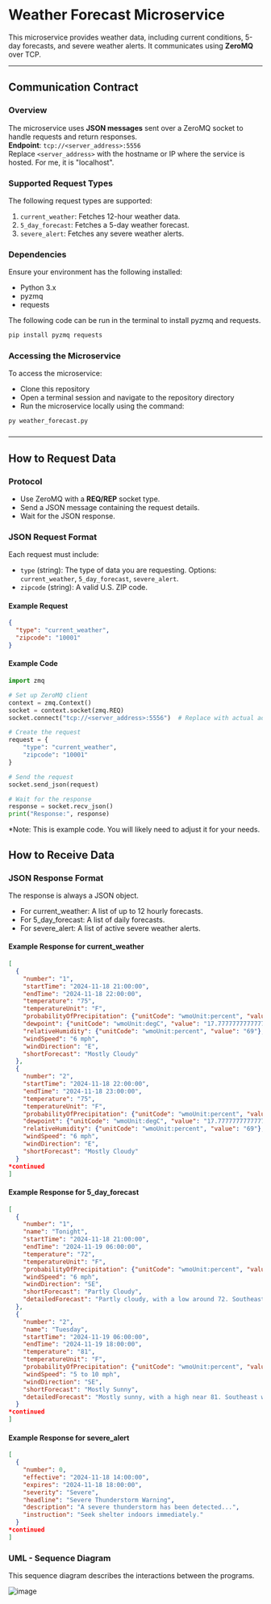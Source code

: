 # Weather Forecast Microservice

This microservice provides weather data, including current conditions, 5-day forecasts, and severe weather alerts. It communicates using **ZeroMQ** over TCP.  

---

## Communication Contract

### Overview
The microservice uses **JSON messages** sent over a ZeroMQ socket to handle requests and return responses.  
**Endpoint**: `tcp://<server_address>:5556`  
Replace `<server_address>` with the hostname or IP where the service is hosted. For me, it is "localhost".

### Supported Request Types
The following request types are supported:
1. `current_weather`: Fetches 12-hour weather data.
2. `5_day_forecast`: Fetches a 5-day weather forecast.
3. `severe_alert`: Fetches any severe weather alerts.

### Dependencies
Ensure your environment has the following installed:
- Python 3.x
- pyzmq
- requests

The following code can be run in the terminal to install pyzmq and requests.
``` bash
pip install pyzmq requests
```

### Accessing the Microservice
To access the microservice:
- Clone this repository
- Open a terminal session and navigate to the repository directory
- Run the microservice locally using the command:
  
```bash
py weather_forecast.py
```

###
---

## How to Request Data

### Protocol
- Use ZeroMQ with a **REQ/REP** socket type.
- Send a JSON message containing the request details.
- Wait for the JSON response.

### JSON Request Format
Each request must include:
- `type` (string): The type of data you are requesting. Options: `current_weather`, `5_day_forecast`, `severe_alert`.
- `zipcode` (string): A valid U.S. ZIP code.

#### Example Request
```json
{
  "type": "current_weather",
  "zipcode": "10001"
}
```

#### Example Code
```python
import zmq

# Set up ZeroMQ client
context = zmq.Context()
socket = context.socket(zmq.REQ)
socket.connect("tcp://<server_address>:5556")  # Replace with actual address

# Create the request
request = {
    "type": "current_weather",
    "zipcode": "10001"
}

# Send the request
socket.send_json(request)

# Wait for the response
response = socket.recv_json()
print("Response:", response)
```
*Note: This is example code. You will likely need to adjust it for your needs.


## How to Receive Data

### JSON Response Format
The response is always a JSON object.
- For current_weather: A list of up to 12 hourly forecasts.
- For 5_day_forecast: A list of daily forecasts.
- For severe_alert: A list of active severe weather alerts.

#### Example Response for current_weather
``` json
[
  {
    "number": "1",
    "startTime": "2024-11-18 21:00:00",
    "endTime": "2024-11-18 22:00:00",
    "temperature": "75",
    "temperatureUnit": "F",
    "probabilityOfPrecipitation": {"unitCode": "wmoUnit:percent", "value": "1"},
    "dewpoint": {"unitCode": "wmoUnit:degC", "value": "17.77777777777778"},
    "relativeHumidity": {"unitCode": "wmoUnit:percent", "value": "69"},
    "windSpeed": "6 mph",
    "windDirection": "E",
    "shortForecast": "Mostly Cloudy"
  },
  {
    "number": "2",
    "startTime": "2024-11-18 22:00:00",
    "endTime": "2024-11-18 23:00:00",
    "temperature": "75",
    "temperatureUnit": "F",
    "probabilityOfPrecipitation": {"unitCode": "wmoUnit:percent", "value": "2"},
    "dewpoint": {"unitCode": "wmoUnit:degC", "value": "17.77777777777778"},
    "relativeHumidity": {"unitCode": "wmoUnit:percent", "value": "69"},
    "windSpeed": "6 mph",
    "windDirection": "E",
    "shortForecast": "Mostly Cloudy"
  }
*continued
]
```

#### Example Response for 5_day_forecast
``` json
[
  {
    "number": "1",
    "name": "Tonight",
    "startTime": "2024-11-18 21:00:00",
    "endTime": "2024-11-19 06:00:00",
    "temperature": "72",
    "temperatureUnit": "F",
    "probabilityOfPrecipitation": {"unitCode": "wmoUnit:percent", "value": "None"},
    "windSpeed": "6 mph",
    "windDirection": "SE",
    "shortForecast": "Partly Cloudy",
    "detailedForecast": "Partly cloudy, with a low around 72. Southeast wind around 6 mph."
  },
  {
    "number": "2",
    "name": "Tuesday",
    "startTime": "2024-11-19 06:00:00",
    "endTime": "2024-11-19 18:00:00",
    "temperature": "81",
    "temperatureUnit": "F",
    "probabilityOfPrecipitation": {"unitCode": "wmoUnit:percent", "value": "None"},
    "windSpeed": "5 to 10 mph",
    "windDirection": "SE",
    "shortForecast": "Mostly Sunny",
    "detailedForecast": "Mostly sunny, with a high near 81. Southeast wind 5 to 10 mph."
  }
*continued
]

```

#### Example Response for severe_alert
``` json
[
  {
    "number": 0,
    "effective": "2024-11-18 14:00:00",
    "expires": "2024-11-18 18:00:00",
    "severity": "Severe",
    "headline": "Severe Thunderstorm Warning",
    "description": "A severe thunderstorm has been detected...",
    "instruction": "Seek shelter indoors immediately."
  }
*continued
]

```


### UML - Sequence Diagram

This sequence diagram describes the interactions between the programs.

![image](https://github.com/user-attachments/assets/ba994623-96f8-4c9e-b35e-ce6dc168b6c8)
